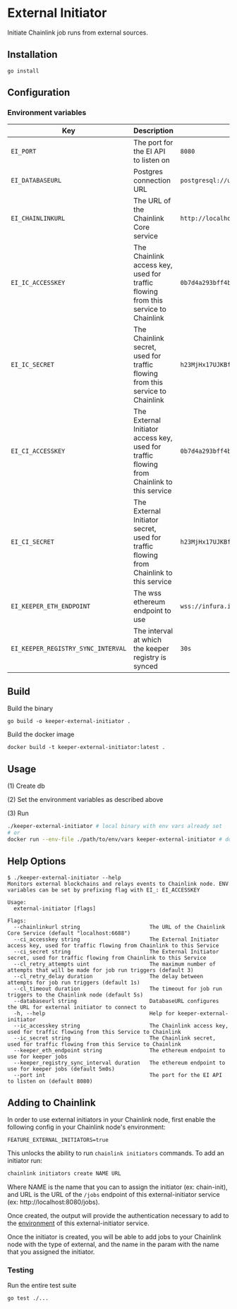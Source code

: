 # External Initiator

Initiate Chainlink job runs from external sources.

## Installation

`go install`

## Configuration

### Environment variables

| Key                                | Description                                                                                | Example                                                            |
| ---------------------------------- | ------------------------------------------------------------------------------------------ | ------------------------------------------------------------------ |
| `EI_PORT`                          | The port for the EI API to listen on                                                       | `8080`                                                             |
| `EI_DATABASEURL`                   | Postgres connection URL                                                                    | `postgresql://user:pass@localhost:5432/ei`                         |
| `EI_CHAINLINKURL`                  | The URL of the Chainlink Core service                                                      | `http://localhost:6688`                                            |
| `EI_IC_ACCESSKEY`                  | The Chainlink access key, used for traffic flowing from this service to Chainlink          | `0b7d4a293bff4baf8de852bfa1f1f78a`                                 |
| `EI_IC_SECRET`                     | The Chainlink secret, used for traffic flowing from this service to Chainlink              | `h23MjHx17UJKBf3b0MWNI2P/UPh3c3O7/j8ivKCBhvcWH3H+xso4Gehny/lgpAht` |
| `EI_CI_ACCESSKEY`                  | The External Initiator access key, used for traffic flowing from Chainlink to this service | `0b7d4a293bff4baf8de852bfa1f1f78a`                                 |
| `EI_CI_SECRET`                     | The External Initiator secret, used for traffic flowing from Chainlink to this service     | `h23MjHx17UJKBf3b0MWNI2P/UPh3c3O7/j8ivKCBhvcWH3H+xso4Gehny/lgpAht` |
| `EI_KEEPER_ETH_ENDPOINT`           | The wss ethereum endpoint to use                                                           | `wss://infura.io/ws/v3/<your key>`                                 |
| `EI_KEEPER_REGISTRY_SYNC_INTERVAL` | The interval at which the keeper registry is synced                                        | `30s`                                                              |

## Build

Build the binary
```
go build -o keeper-external-initiator .
```

Build the docker image
```
docker build -t keeper-external-initiator:latest .
```

## Usage
(1) Create db

(2) Set the environment variables as described above

(3) Run
```bash
./keeper-external-initiator # local binary with env vars already set
# or
docker run --env-file ./path/to/env/vars keeper-external-initiator # docker
```

## Help Options
```
$ ./keeper-external-initiator --help
Monitors external blockchains and relays events to Chainlink node. ENV variables can be set by prefixing flag with EI_: EI_ACCESSKEY

Usage:
  external-initiator [flags]

Flags:
  --chainlinkurl string                      The URL of the Chainlink Core Service (default "localhost:6688")
  --ci_accesskey string                      The External Initiator access key, used for traffic flowing from Chainlink to this Service
  --ci_secret string                         The External Initiator secret, used for traffic flowing from Chainlink to this Service
  --cl_retry_attempts uint                   The maximum number of attempts that will be made for job run triggers (default 3)
  --cl_retry_delay duration                  The delay between attempts for job run triggers (default 1s)
  --cl_timeout duration                      The timeout for job run triggers to the Chainlink node (default 5s)
  --databaseurl string                       DatabaseURL configures the URL for external initiator to connect to
  -h, --help                                 Help for keeper-external-initiator
  --ic_accesskey string                      The Chainlink access key, used for traffic flowing from this Service to Chainlink
  --ic_secret string                         The Chainlink secret, used for traffic flowing from this Service to Chainlink
  --keeper_eth_endpoint string               The ethereum endpoint to use for keeper jobs
  --keeper_registry_sync_interval duration   The ethereum endpoint to use for keeper jobs (default 5m0s)
  --port int                                 The port for the EI API to listen on (default 8080)
```

## Adding to Chainlink

In order to use external initiators in your Chainlink node, first enable the following config in your Chainlink node's environment:

```
FEATURE_EXTERNAL_INITIATORS=true
```

This unlocks the ability to run `chainlink initiators` commands. To add an initiator run:

```bash
chainlink initiators create NAME URL
```

Where NAME is the name that you can to assign the initiator (ex: chain-init), and URL is the URL of the `/jobs` endpoint of this external-initiator service (ex: http://localhost:8080/jobs).

Once created, the output will provide the authentication necessary to add to the [environment](#environment-variables) of this external-initiator service.

Once the initiator is created, you will be able to add jobs to your Chainlink node with the type of external, and the name in the param with the name that you assigned the initiator.

### Testing

Run the entire test suite
```
go test ./...
```

